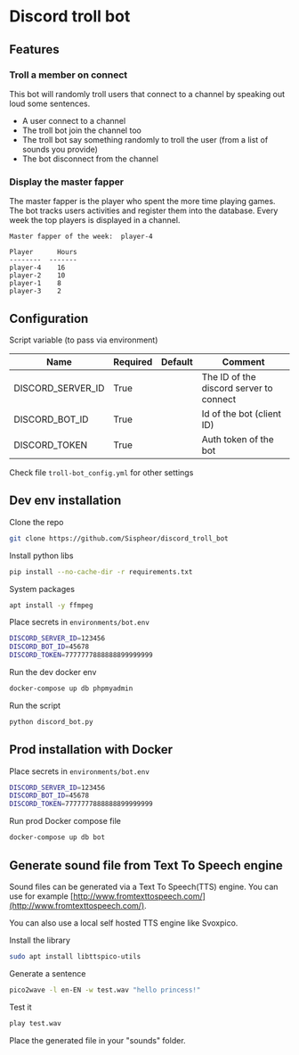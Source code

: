 # Discord troll bot

## Features

### Troll a member on connect

This bot will randomly troll users that connect to a channel by speaking out loud some sentences.

- A user connect to a channel
- The troll bot join the channel too
- The troll bot say something randomly to troll the user (from a list of sounds you provide)
- The bot disconnect from the channel

### Display the master fapper

The master fapper is the player who spent the more time playing games. The bot tracks users activities and register them into the database. 
Every week the top players is displayed in a channel.
```
Master fapper of the week:  player-4 

Player      Hours
--------  -------
player-4    16
player-2    10
player-1    8
player-3    2
```

## Configuration

Script variable (to pass via environment)

| Name              | Required | Default | Comment                                                             |
|-------------------|----------|---------|---------------------------------------------------------------------|
| DISCORD_SERVER_ID | True     |         | The ID of the discord server to connect                             |
| DISCORD_BOT_ID    | True     |         | Id of the bot (client ID)                                           |
| DISCORD_TOKEN     | True     |         | Auth token of the bot                                               |

Check file `troll-bot_config.yml` for other settings

## Dev env installation

Clone the repo
```bash
git clone https://github.com/Sispheor/discord_troll_bot
```

Install python libs
```bash
pip install --no-cache-dir -r requirements.txt
```

System packages
```bash
apt install -y ffmpeg
```

Place secrets in `environments/bot.env`
```bash
DISCORD_SERVER_ID=123456
DISCORD_BOT_ID=45678
DISCORD_TOKEN=7777777888888899999999
```

Run the dev docker env
```bash
docker-compose up db phpmyadmin
```

Run the script
```bash
python discord_bot.py
```

## Prod installation with Docker

Place secrets in `environments/bot.env`
```bash
DISCORD_SERVER_ID=123456
DISCORD_BOT_ID=45678
DISCORD_TOKEN=7777777888888899999999
```

Run prod Docker compose file
```bash
docker-compose up db bot
```

## Generate sound file from Text To Speech engine

Sound files can be generated via a Text To Speech(TTS) engine. 
You can use for example [http://www.fromtexttospeech.com/](http://www.fromtexttospeech.com/).

You can also use a local self hosted TTS engine like Svoxpico.

Install the library
```bash
sudo apt install libttspico-utils
```

Generate a sentence
```bash
pico2wave -l en-EN -w test.wav "hello princess!"
```

Test it
```bash
play test.wav
```

Place the generated file in your "sounds" folder.

